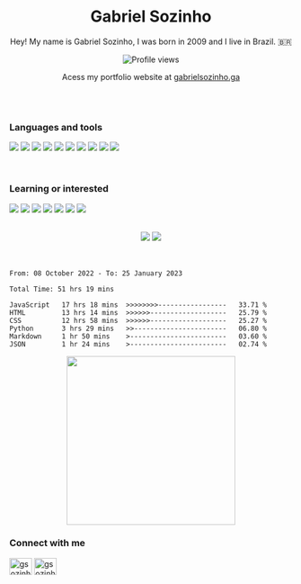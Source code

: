 <div align=center>
<h1>Gabriel Sozinho</h1>

Hey! My name is Gabriel Sozinho, I was born in 2009 and I live in Brazil. 🇧🇷

![Profile views](https://gpvc.arturio.dev/gabrielsozinho)
<br>

Acess my portfolio website at [gabrielsozinho.ga](https://gabrielsozinho.ga)
</div>
<br>
<br>


### Languages and tools
![](https://img.shields.io/badge/-JavaScript-black?style=flat&logo=javascript)
![](https://img.shields.io/badge/-HTML-black?style=flat&logo=html5)
![](https://img.shields.io/badge/-CSS-black?style=flat&logo=css3)
![](https://img.shields.io/badge/-Python-black?style=flat&logo=python)
![](https://img.shields.io/badge/-Git-black?style=flat&logo=git)
![](https://img.shields.io/badge/-GitHub-black?style=flat&logo=github)
![](https://img.shields.io/badge/-Firebase-black?style=flat&logo=firebase)
![](https://img.shields.io/badge/-Figma-black?style=flat&logo=figma)
![](https://img.shields.io/badge/-Markdown-black?style=flat&logo=markdown)
![](https://img.shields.io/badge/-Json-black?style=flat&logo=json)


<br>

### Learning or interested
![](https://img.shields.io/badge/-ReactJs-black?style=flat&logo=react)
![](https://img.shields.io/badge/-NodeJs-black?style=flat&logo=node.js)
![](https://img.shields.io/badge/-MySQL-black?style=flat&logo=mysql)
![](https://img.shields.io/badge/-NextJs-black?style=flat&logo=next.js)
![](https://img.shields.io/badge/-Typescript-black?style=flat&logo=typescript)
![](https://img.shields.io/badge/-Linux-black?style=flat&logo=linux)
![](https://img.shields.io/badge/-SEO-black?style=flat&logo=google)

<br>
<div align="center">
<img src="https://github-readme-stats.vercel.app/api?username=gabrielsozinho&hide_border=true&count_private=true&show_icons=true&theme=tokyonight">
<img src="https://github-readme-streak-stats.herokuapp.com/?user=gabrielsozinho&theme=tokyonight&hide_border=true">
</div>
<br>
<br>


<!--START_SECTION:waka-->

```text
From: 08 October 2022 - To: 25 January 2023

Total Time: 51 hrs 19 mins

JavaScript   17 hrs 18 mins  >>>>>>>>-----------------   33.71 %
HTML         13 hrs 14 mins  >>>>>>-------------------   25.79 %
CSS          12 hrs 58 mins  >>>>>>-------------------   25.27 %
Python       3 hrs 29 mins   >>-----------------------   06.80 %
Markdown     1 hr 50 mins    >------------------------   03.60 %
JSON         1 hr 24 mins    >------------------------   02.74 %
```

<!--END_SECTION:waka-->


<div align="center">
<a href="https://open.spotify.com/user/8b60sqizebp24h9m47wol5y2n"><img src="https://novatorem.vercel.app/api/spotify?background_color=0d1117&border_color=ffffff" width="300"></a>
</div>

### Connect with me
<p align="left">
<a href="https://twitter.com/gsozinhos" target="blank"><img align="center" src="https://raw.githubusercontent.com/rahuldkjain/github-profile-readme-generator/master/src/images/icons/Social/twitter.svg" alt="gsozinhos" height="30" width="40" /></a>
<a href="https://instagram.com/gsozinhos" target="blank"><img align="center" src="https://raw.githubusercontent.com/rahuldkjain/github-profile-readme-generator/master/src/images/icons/Social/instagram.svg" alt="gsozinhos" height="30" width="40" /></a>
</p>
